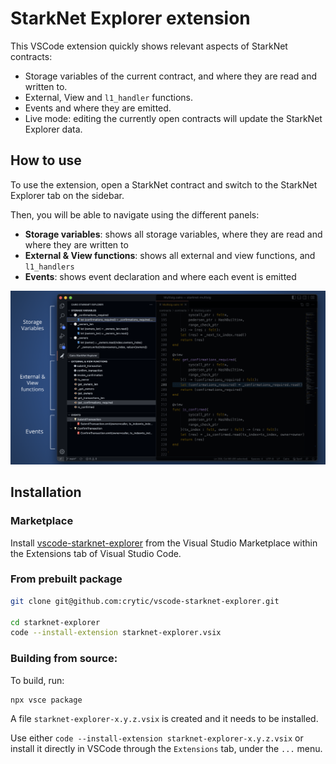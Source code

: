 # StarkNet Explorer extension

This VSCode extension quickly shows relevant aspects of StarkNet contracts:
 - Storage variables of the current contract, and where they are read and written to.
 - External, View and `l1_handler` functions.
 - Events and where they are emitted.
 - Live mode: editing the currently open contracts will update the StarkNet Explorer data.

## How to use
To use the extension, open a StarkNet contract and switch to the StarkNet Explorer tab on the sidebar.

Then, you will be able to navigate using the different panels:
 - **Storage variables**: shows all storage variables, where they are read and where they are written to
 - **External & View functions**: shows all external and view functions, and `l1_handlers`
 - **Events**: shows event declaration and where each event is emitted

![](media/starknet-explorer-screenshot.png)

## Installation

### Marketplace
Install [vscode-starknet-explorer](https://marketplace.visualstudio.com/items?itemName=trailofbits.starknet-explorer) from the Visual Studio Marketplace within the Extensions tab of Visual Studio Code.

### From prebuilt package
```bash
git clone git@github.com:crytic/vscode-starknet-explorer.git

cd starknet-explorer
code --install-extension starknet-explorer.vsix
```
### Building from source:
To build, run:
```bash
npx vsce package
```
A file `starknet-explorer-x.y.z.vsix` is created and it needs to be installed.

Use either `code --install-extension starknet-explorer-x.y.z.vsix` or install it directly in VSCode through the `Extensions` tab, under the `...` menu.

